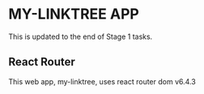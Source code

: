 # MY-LINKTREE APP

This is updated to the end of Stage 1 tasks.

## React Router

This web app, my-linktree, uses react router dom v6.4.3

